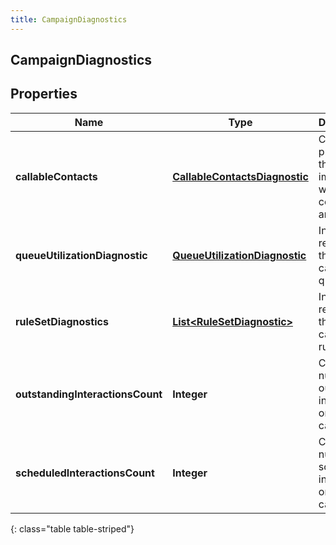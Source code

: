 ```yaml
---
title: CampaignDiagnostics
---
```

## CampaignDiagnostics


## Properties

| Name | Type | Description | Notes |
| ------------ | ------------- | ------------- | ------------- |
| **callableContacts** | <!----><!---->[**CallableContactsDiagnostic**](CallableContactsDiagnostic.html)<!----> | Campaign properties that can impact which contacts are callable |  [optional] |
| **queueUtilizationDiagnostic** | <!----><!---->[**QueueUtilizationDiagnostic**](QueueUtilizationDiagnostic.html)<!----> | Information regarding the campaign&#39;s queue |  [optional] |
| **ruleSetDiagnostics** | <!----><!---->[**List&lt;RuleSetDiagnostic&gt;**](RuleSetDiagnostic.html)<!----> | Information regarding the campaign&#39;s rule sets |  [optional] |
| **outstandingInteractionsCount** | <!----><!---->**Integer**<!----> | Current number of outstanding interactions on the campaign |  [optional] |
| **scheduledInteractionsCount** | <!----><!---->**Integer**<!----> | Current number of scheduled interactions on the campaign |  [optional] |
{: class="table table-striped"}



